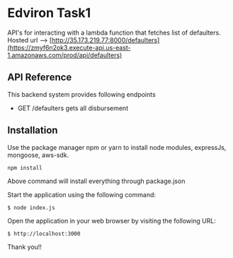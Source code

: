 # Edviron Task1
API's for interacting with a lambda function that fetches list of defaulters.
Hosted url --> [http://35.173.219.77:8000/defaulters](https://zmyf6n2ok3.execute-api.us-east-1.amazonaws.com/prod/api/defaulters)

## API Reference
This backend system provides following endpoints

* GET /defaulters gets all disbursement


## Installation
Use the package manager npm or yarn to install node modules, expressJs, mongoose, aws-sdk.

```bash
npm install
```
Above command will install everything through package.json

Start the application using the following command:
```
$ node index.js
```

Open the application in your web browser by visiting the following URL:
```
$ http://localhost:3000
```

Thank you!!
